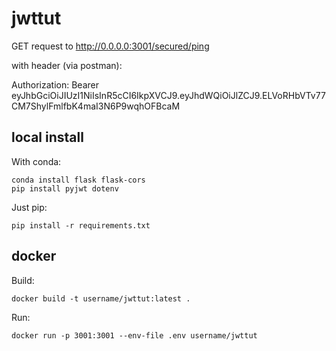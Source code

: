 jwttut
======

GET request to http://0.0.0.0:3001/secured/ping

with header (via postman):

Authorization: Bearer eyJhbGciOiJIUzI1NiIsInR5cCI6IkpXVCJ9.eyJhdWQiOiJlZCJ9.ELVoRHbVTv77CM7ShylFmlfbK4maI3N6P9wqhOFBcaM

local install
-------------

With conda:

    conda install flask flask-cors
    pip install pyjwt dotenv

Just pip:

    pip install -r requirements.txt


docker
------

Build:

    docker build -t username/jwttut:latest .

Run:

    docker run -p 3001:3001 --env-file .env username/jwttut

